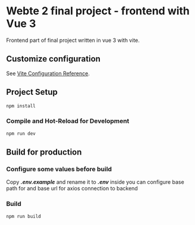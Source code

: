 # Webte 2 final project - frontend with Vue 3

Frontend part of final project written in vue 3 with vite.

## Customize configuration

See [Vite Configuration Reference](https://vitejs.dev/config/).

## Project Setup

```sh
npm install
```

### Compile and Hot-Reload for Development

```sh
npm run dev
```

## Build for production

### Configure some values before build

Copy ***.env.example*** and rename it to ***.env*** inside you can configure base path for and base url for axios connection to backend

### Build

```sh
npm run build
```